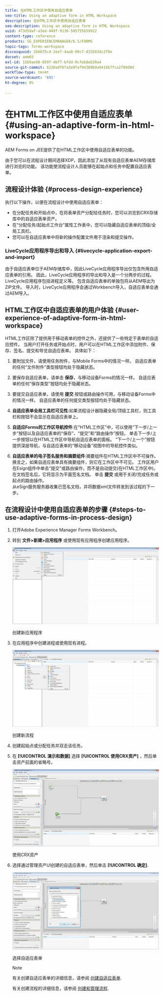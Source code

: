 ```yaml
---
title: 在HTML工作区中使用自适应表单
seo-title: Using an adaptive form in HTML Workspace
description: 在HTML工作区中使用自适应表单
seo-description: Using an adaptive form in HTML Workspace
uuid: 473d5daf-a3ed-449f-9136-585755b59922
content-type: reference
products: SG_EXPERIENCEMANAGER/6.5/FORMS
topic-tags: forms-workspace
discoiquuid: 2b6875cd-2ee7-4aa8-90c7-d33583dc2f0e
docset: aem65
exl-id: 15b9ae98-059f-4bf7-bfdd-9cfeb8eb30a4
source-git-commit: b220adf6fa3e9faf94389b9a9416b7fca2f89d9d
workflow-type: tm+mt
source-wordcount: '691'
ht-degree: 0%

---
```


# 在HTML工作区中使用自适应表单{#using-an-adaptive-form-in-html-workspace}

AEM Forms on JEE提供了在HTML工作区中使用自适应表单的功能。

由于您可以在流程设计期间选择XDP，因此添加了从现有自适应表单AEM存储库进行浏览的功能。 该功能使流程设计人员能够在起始点和任务中配置自适应表单。

## 流程设计体验 {#process-design-experience}

执行以下操作，以便在流程设计中使用自适应表单：

* 在分配任务和开始点中，在将表单资产分配给任务时，您可以浏览到CRX存储库中的自适应表单资产。
* 在“分配任务/起始点工作台”属性工作表中，您可以隐藏自适应表单的顶级/全局工具栏。
* 您可以在自适应表单中将新的操作配置文件用于渲染和提交操作。

### LiveCycle应用程序导出和导入 {#livecycle-application-export-and-import}

由于自适应表单位于AEM存储库中，因此LiveCycle应用程序导出仅包含所用自适应表单的引用。 因此，LiveCycle应用程序的导出和导入是一个分两步的过程。 LiveCycle应用程序包括进程定义等。 包含自适应表单的单独包将从AEM导出为ZIP文件。 导入时，LiveCycle应用程序会通过Workbench导入，自适应表单会通过AEM导入。

## HTML工作区中自适应表单的用户体验 {#user-experience-of-adaptive-form-in-html-workspace}

HTML工作区除了提供用于移动表单的控件之外，还提供了一些特定于表单的自适应控件。 当用户打开任务或开始点时，用户可以在HTML工作区中添加附件、保存、签名、提交和导览自适应表单。 具体如下：

1. 要附加文件，请使用任务附件，与Mobile Forms中的情况一样。 自适应表单的任何“文件附件”类型按钮均处于隐藏状态。

1. 要保存自适应表单，请单击 **保存**，与移动设备Forms的情况一样。 自适应表单的任何“保存类型”按钮均处于隐藏状态。

1. 要提交自适应表单，请使用 **提交** 按钮或路由操作可用，与移动设备Forms中的情况一样。 自适应表单的任何提交类型按钮均处于隐藏状态。

1. **自适应表单全局工具栏可见性**:如果流程设计器隐藏全局/顶级工具栏，则工具栏和按钮不会显示在自适应表单上。

1. **自适应Forms的工作区导航控件**:在“HTML工作区”中，可以使用“下一步/上一步”按钮以及自适应表单的“保存”、“提交”和“路由操作”按钮。 单击下一步/上一步按钮以在HTML工作区中导航自适应表单的面板。 “下一个/上一个”按钮提供深层导航，与自适应表单的“移动设备”视图中的导航控件类似。

1. **自适应表单的电子签名服务和摘要组件**:摘要组件在HTML工作区中不可操作。 换言之，如果自适应表单具有摘要组件，则它在工作区中不可见。 工作区用户在Esign组件中单击“提交”或路由操作，而不是自动提交(在HTML工作区中)。 在文档签名后，它将显示为平面签名文档。 单击 **提交** 或用于关闭/完成任务或起点的路由操作。\
   从eSign服务服务器收集已签名文档，并将数据xml文件转发到该过程的下一步。

## 在流程设计中使用自适应表单的步骤 {#steps-to-use-adaptive-forms-in-process-design}

1. 打开Adobe Experience Manager Forms Workbench。

1. 转到 **文件>新建>应用程序** 或使用现有应用程序创建应用程序。

   ![创建新应用程序](assets/create_new_appl.png)

   创建新应用程序

1. 在应用程序中创建进程或使用现有进程。

   ![创建新流程](assets/create_new_process.png)

   创建新流程

1. 创建起始点或分配任务并双击该任务。
1. 在 **[!UICONTROL 演示和数据]** 选择 **[!UICONTROL 使用CRX资产]** ，然后单击资产前面的省略号。

   ![使用CRX资产](assets/use_crx_asset.png)

   使用CRX资产

1. 选择通过管理资产UI创建的自适应表单，然后单击 **[!UICONTROL 确定]**.

   ![选择自适应表单](assets/selecting_form.png)

   选择自适应表单

   >[!NOTE]
   >
   >有关创建自适应表单的详细信息，请参阅 [创建自适应表单](../../forms/using/creating-adaptive-form.md).
   >
   >
   >有关创建流程的详细信息，请参阅 [创建和管理流程](https://help.adobe.com/en_US/AEMForms/6.1/WorkbenchHelp/WS92d06802c76abadb-1cc35bda128261a20dd-7ff7.2.html).
